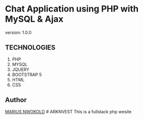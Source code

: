# Chat Application using PHP with MySQL & Ajax

version: 1.0.0

## TECHNOLOGIES

1. PHP
1. MYSQL
1. JQUERY
1. BOOTSTRAP 5
1. HTML
1. CSS


## Author

[MARIUS NWOKOLO](https://github.com/Goldmyn)
#   A R K N V E S T   T h i s   i s   a   f u l l s t a c k   p h p   w e s i t e  
 